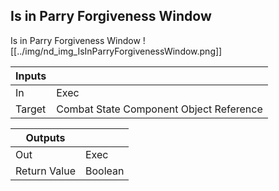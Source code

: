 ## Is in Parry Forgiveness Window
Is in Parry Forgiveness Window
![[../img/nd_img_IsInParryForgivenessWindow.png]]

|Inputs||
|--|--|
| In | Exec |
| Target | Combat State Component Object Reference |

|Outputs||
|--|--|
| Out | Exec |
| Return Value | Boolean |
